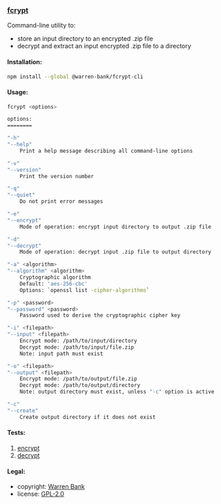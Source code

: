 ### [fcrypt](https://github.com/warren-bank/node-fcrypt-cli)

Command-line utility to:
* store an input directory to an encrypted .zip file
* decrypt and extract an input encrypted .zip file to a directory

#### Installation:

```bash
npm install --global @warren-bank/fcrypt-cli
```

#### Usage:

```bash
fcrypt <options>

options:
========

"-h"
"--help"
    Print a help message describing all command-line options

"-v"
"--version"
    Print the version number

"-q"
"--quiet"
    Do not print error messages

"-e"
"--encrypt"
    Mode of operation: encrypt input directory to output .zip file

"-d"
"--decrypt"
    Mode of operation: decrypt input .zip file to output directory

"-a" <algorithm>
"--algorithm" <algorithm>
    Cryptographic algorithm
    Default: 'aes-256-cbc'
    Options: `openssl list -cipher-algorithms`

"-p" <password>
"--password" <password>
    Password used to derive the cryptographic cipher key

"-i" <filepath>
"--input" <filepath>
    Encrypt mode: /path/to/input/directory
    Decrypt mode: /path/to/input/file.zip
    Note: input path must exist

"-o" <filepath>
"--output" <filepath>
    Encrypt mode: /path/to/output/file.zip
    Decrypt mode: /path/to/output/directory
    Note: output directory must exist, unless "-c" option is active

"-c"
"--create"
    Create output directory if it does not exist
```

#### Tests:

1. [encrypt](https://github.com/warren-bank/node-fcrypt-cli/blob/master/tests/1-encrypt-bin.bat)
2. [decrypt](https://github.com/warren-bank/node-fcrypt-cli/blob/master/tests/2-decrypt-bin.bat)

#### Legal:

* copyright: [Warren Bank](https://github.com/warren-bank)
* license: [GPL-2.0](https://www.gnu.org/licenses/old-licenses/gpl-2.0.txt)
